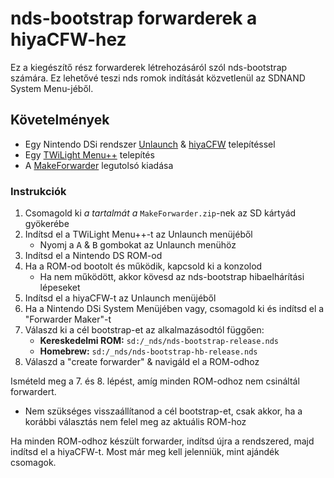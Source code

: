 # nds-bootstrap forwarderek a hiyaCFW-hez

Ez a kiegészítő rész forwarderek létrehozásáról szól nds-bootstrap számára. Ez lehetővé teszi nds romok indítását közvetlenül az SDNAND System Menu-jéből.

## Követelmények

- Egy Nintendo DSi rendszer [Unlaunch](/installing-unlaunch) & [hiyaCFW](/hiyacfw-setup) telepítéssel
- Egy [TWiLight Menu++](launching-the-exploit.html#twilight-menu) telepítés
- A [MakeForwarder](https://github.com/Ta180m/Make-Forwarder-Dsi/releases) legutolsó kiadása

### Instrukciók

1. Csomagold ki *a tartalmát a* `MakeForwarder.zip`-nek az SD kártyád gyökerébe
1. Indítsd el a TWiLight Menu++-t az Unlaunch menüjéből
   - Nyomj a <kbd class="face">A</kbd> & <kbd class="face">B</kbd> gombokat az Unlaunch menühöz
1. Indítsd el a Nintendo DS ROM-od
1. Ha a ROM-od bootolt és működik, kapcsold ki a konzolod
   - Ha nem működött, akkor kövesd az nds-bootstrap hibaelhárítási lépeseket
1. Indítsd el a hiyaCFW-t az Unlaunch menüjéből
1. Ha a Nintendo DSi System Menüjében vagy, csomagold ki és indítsd el a "Forwarder Maker"-t
1. Válaszd ki a cél bootstrap-et az alkalmazásodtól függően:
   - **Kereskedelmi ROM:** `sd:/_nds/nds-bootstrap-release.nds`
   - **Homebrew:** `sd:/_nds/nds-bootstrap-hb-release.nds`
1. Válaszd a "create forwarder" & navigáld el a ROM-odhoz

Ismételd meg a 7. és 8. lépést, amíg minden ROM-odhoz nem csináltál forwardert.
- Nem szükséges visszaállítanod a cél bootstrap-et, csak akkor, ha a korábbi választás nem felel meg az aktuális ROM-hoz

Ha minden ROM-odhoz készült forwarder, indítsd újra a rendszered, majd indítsd el a hiyaCFW-t. Most már meg kell jelenniük, mint ajándék csomagok.
